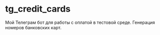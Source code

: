 # tg_credit_cards
Мой Телеграм бот для работы с оплатой в тестовой среде. Генерация номеров банковских карт.
